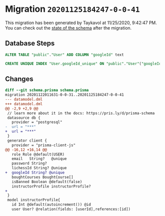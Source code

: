 # Migration `20201125184247-0-0-41`

This migration has been generated by Taykavol at 11/25/2020, 9:42:47 PM.
You can check out the [state of the schema](./schema.prisma) after the migration.

## Database Steps

```sql
ALTER TABLE "public"."User" ADD COLUMN "googleId" text   

CREATE UNIQUE INDEX "User.googleId_unique" ON "public"."User"("googleId")
```

## Changes

```diff
diff --git schema.prisma schema.prisma
migration 20201122011631-0-0-31..20201125184247-0-0-41
--- datamodel.dml
+++ datamodel.dml
@@ -2,9 +2,9 @@
 // learn more about it in the docs: https://pris.ly/d/prisma-schema
 datasource db {
   provider = "postgresql"
-  url = "***"
+  url = "***"
 }
 generator client {
   provider = "prisma-client-js"
@@ -16,12 +16,14 @@
   role Role @default(USER)
   email   String?   @unique
   password String? 
   lichessId String? @unique
+  googleId String? @unique
   boughtCourses BoughtCourse[] 
   isBanned Boolean @default(false)
   instructorProfile instructorProfile? 
+  
 }
 model instructorProfile{
   id Int @default(autoincrement()) @id
   user User? @relation(fields: [userId],references:[id])
```



